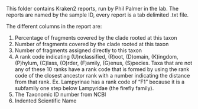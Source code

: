 This folder contains Kraken2 reports, run by Phil Palmer in the lab. The reports are named by the sample ID, every report is a tab delimited .txt file.

The different columns in the report are:

1) Percentage of fragments covered by the clade rooted at this taxon
2) Number of fragments covered by the clade rooted at this taxon
3) Number of fragments assigned directly to this taxon
4) A rank code indicating (U)nclassified, (R)oot, (D)omain, (K)ingdom, (P)hylum, (C)lass,
(O)rder, (F)amily, (G)enus, (S)pecies. Taxa that are not any of these 10 ranks have a
rank code that is formed by using the rank code of the closest ancestor rank with a
number indicating the distance from that rank. Ex. Lampyrinae has a rank code of
“F1” because it is a subfamily one step below Lampyridae (the firefly family).
5) The Taxonomic ID number from NCBI
6) Indented Scientific Name